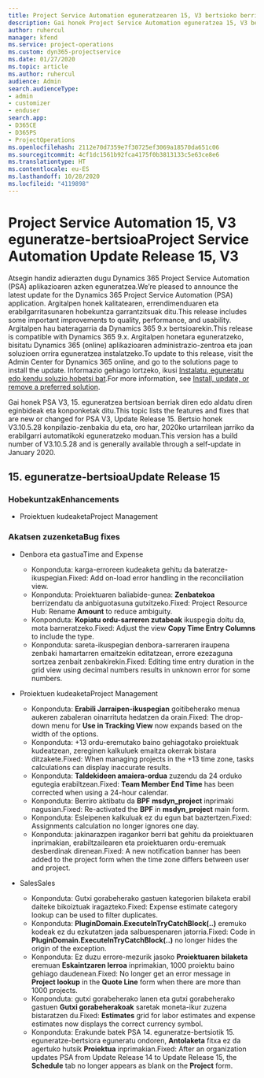```yaml
---
title: Project Service Automation eguneratzearen 15, V3 bertsioko berrikuntzak edo aldaketak
description: Gai honek Project Service Automation eguneratzea 15, V3 bertsioko berritasunei buruzko informazioa ematen du.
author: ruhercul
manager: kfend
ms.service: project-operations
ms.custom: dyn365-projectservice
ms.date: 01/27/2020
ms.topic: article
ms.author: ruhercul
audience: Admin
search.audienceType:
- admin
- customizer
- enduser
search.app:
- D365CE
- D365PS
- ProjectOperations
ms.openlocfilehash: 2112e70d7359e7f30725ef3069a18570da651c06
ms.sourcegitcommit: 4cf1dc1561b92fca4175f0b3813133c5e63ce8e6
ms.translationtype: HT
ms.contentlocale: eu-ES
ms.lasthandoff: 10/28/2020
ms.locfileid: "4119898"
---
```

# <a name="project-service-automation-update-release-15-v3"></a><span data-ttu-id="f309a-103">Project Service Automation 15, V3 eguneratze-bertsioa</span><span class="sxs-lookup"><span data-stu-id="f309a-103">Project Service Automation Update Release 15, V3</span></span>

<span data-ttu-id="f309a-104">Atsegin handiz adierazten dugu Dynamics 365 Project Service Automation (PSA) aplikazioaren azken eguneratzea.</span><span class="sxs-lookup"><span data-stu-id="f309a-104">We’re pleased to announce the latest update for the Dynamics 365 Project Service Automation (PSA) application.</span></span> <span data-ttu-id="f309a-105">Argitalpen honek kalitatearen, errendimenduaren eta erabilgarritasunaren hobekuntza garrantzitsuak ditu.</span><span class="sxs-lookup"><span data-stu-id="f309a-105">This release includes some important improvements to quality, performance, and usability.</span></span> <span data-ttu-id="f309a-106">Argitalpen hau bateragarria da Dynamics 365 9.x bertsioarekin.</span><span class="sxs-lookup"><span data-stu-id="f309a-106">This release is compatible with Dynamics 365 9.x.</span></span> <span data-ttu-id="f309a-107">Argitalpen honetara eguneratzeko, bisitatu Dynamics 365 (online) aplikazioaren administrazio-zentroa eta joan soluzioen orrira eguneratzea instalatzeko.</span><span class="sxs-lookup"><span data-stu-id="f309a-107">To update to this release, visit the Admin Center for Dynamics 365 online, and go to the solutions page to install the update.</span></span> <span data-ttu-id="f309a-108">Informazio gehiago lortzeko, ikusi [Instalatu, eguneratu edo kendu soluzio hobetsi bat](https://docs.microsoft.com/power-platform/admin/install-remove-preferred-solution).</span><span class="sxs-lookup"><span data-stu-id="f309a-108">For more information, see [Install, update, or remove a preferred solution](https://docs.microsoft.com/power-platform/admin/install-remove-preferred-solution).</span></span>

<span data-ttu-id="f309a-109">Gai honek PSA V3, 15. eguneratzea bertsioan berriak diren edo aldatu diren eginbideak eta konponketak ditu.</span><span class="sxs-lookup"><span data-stu-id="f309a-109">This topic lists the features and fixes that are new or changed for PSA V3, Update Release 15.</span></span> <span data-ttu-id="f309a-110">Bertsio honek V3.10.5.28 konpilazio-zenbakia du eta, oro har, 2020ko urtarrilean jarriko da erabilgarri automatikoki eguneratzeko moduan.</span><span class="sxs-lookup"><span data-stu-id="f309a-110">This version has a build number of V3.10.5.28 and is generally available through a self-update in January 2020.</span></span>

## <a name="update-release-15"></a><span data-ttu-id="f309a-111">15. eguneratze-bertsioa</span><span class="sxs-lookup"><span data-stu-id="f309a-111">Update Release 15</span></span> 

### <a name="enhancements"></a><span data-ttu-id="f309a-112">Hobekuntzak</span><span class="sxs-lookup"><span data-stu-id="f309a-112">Enhancements</span></span>

- <span data-ttu-id="f309a-113">Proiektuen kudeaketa</span><span class="sxs-lookup"><span data-stu-id="f309a-113">Project Management</span></span>

### <a name="bug-fixes"></a><span data-ttu-id="f309a-114">Akatsen zuzenketa</span><span class="sxs-lookup"><span data-stu-id="f309a-114">Bug fixes</span></span>

- <span data-ttu-id="f309a-115">Denbora eta gastua</span><span class="sxs-lookup"><span data-stu-id="f309a-115">Time and Expense</span></span>

  - <span data-ttu-id="f309a-116">Konponduta: karga-erroreen kudeaketa gehitu da bateratze-ikuspegian.</span><span class="sxs-lookup"><span data-stu-id="f309a-116">Fixed: Add on-load error handling in the reconciliation view.</span></span>
  - <span data-ttu-id="f309a-117">Konponduta: Proiektuaren baliabide-gunea: **Zenbatekoa** berrizendatu da anbiguotasuna gutxitzeko.</span><span class="sxs-lookup"><span data-stu-id="f309a-117">Fixed: Project Resource Hub: Rename **Amount** to reduce ambiguity.</span></span>
  - <span data-ttu-id="f309a-118">Konponduta: **Kopiatu ordu-sarreren zutabeak** ikuspegia doitu da, mota barneratzeko.</span><span class="sxs-lookup"><span data-stu-id="f309a-118">Fixed: Adjust the view **Copy Time Entry Columns** to include the type.</span></span>
  - <span data-ttu-id="f309a-119">Konponduta: sareta-ikuspegian denbora-sarreraren iraupena zenbaki hamartarren emaitzekin editatzean, errore ezezaguna sortzea zenbait zenbakirekin.</span><span class="sxs-lookup"><span data-stu-id="f309a-119">Fixed: Editing time entry duration in the grid view using decimal numbers results in unknown error for some numbers.</span></span>

- <span data-ttu-id="f309a-120">Proiektuen kudeaketa</span><span class="sxs-lookup"><span data-stu-id="f309a-120">Project Management</span></span>

  - <span data-ttu-id="f309a-121">Konponduta: **Erabili Jarraipen-ikuspegian** goitibeherako menua aukeren zabaleran oinarrituta hedatzen da orain.</span><span class="sxs-lookup"><span data-stu-id="f309a-121">Fixed: The drop-down menu for **Use in Tracking View** now expands based on the width of the options.</span></span>
  - <span data-ttu-id="f309a-122">Konponduta: +13 ordu-eremutako baino gehiagotako proiektuak kudeatzean, zereginen kalkuluek emaitza okerrak bistara ditzakete.</span><span class="sxs-lookup"><span data-stu-id="f309a-122">Fixed: When managing projects in the +13 time zone, tasks calculations can display inaccurate results.</span></span>
  - <span data-ttu-id="f309a-123">Konponduta: **Taldekideen amaiera-ordua** zuzendu da 24 orduko egutegia erabiltzean.</span><span class="sxs-lookup"><span data-stu-id="f309a-123">Fixed: **Team Member End Time** has been corrected when using a 24-hour calendar.</span></span>
  - <span data-ttu-id="f309a-124">Konponduta: Berriro aktibatu da **BPF** **msdyn_project** inprimaki nagusian.</span><span class="sxs-lookup"><span data-stu-id="f309a-124">Fixed: Re-activated the **BPF** in **msdyn_project** main form.</span></span>
  - <span data-ttu-id="f309a-125">Konponduta: Esleipenen kalkuluak ez du egun bat baztertzen.</span><span class="sxs-lookup"><span data-stu-id="f309a-125">Fixed: Assignments calculation no longer ignores one day.</span></span>
  - <span data-ttu-id="f309a-126">Konponduta: jakinarazpen iragankor berri bat gehitu da proiektuaren inprimakian, erabiltzailearen eta proiektuaren ordu-eremuak desberdinak direnean.</span><span class="sxs-lookup"><span data-stu-id="f309a-126">Fixed: A new notification banner has been added to the project form when the time zone differs between user and project.</span></span>

- <span data-ttu-id="f309a-127">Sales</span><span class="sxs-lookup"><span data-stu-id="f309a-127">Sales</span></span>

  - <span data-ttu-id="f309a-128">Konponduta: Gutxi gorabeherako gastuen kategorien bilaketa erabil daiteke bikoiztuak iragazteko.</span><span class="sxs-lookup"><span data-stu-id="f309a-128">Fixed: Expense estimate category lookup can be used to filter duplicates.</span></span>
  - <span data-ttu-id="f309a-129">Konponduta: **PluginDomain.ExecuteInTryCatchBlock(..)** eremuko kodeak ez du ezkutatzen jada salbuespenaren jatorria.</span><span class="sxs-lookup"><span data-stu-id="f309a-129">Fixed: Code in **PluginDomain.ExecuteInTryCatchBlock(..)** no longer hides the origin of the exception.</span></span>
  - <span data-ttu-id="f309a-130">Konponduta: Ez duzu errore-mezurik jasoko **Proiektuaren bilaketa** eremuan **Eskaintzaren lerroa** inprimakian, 1000 proiektu baino gehiago daudenean.</span><span class="sxs-lookup"><span data-stu-id="f309a-130">Fixed: No longer get an error message in **Project lookup** in the **Quote Line** form when there are more than 1000 projects.</span></span>
  - <span data-ttu-id="f309a-131">Konponduta: gutxi gorabeherako lanen eta gutxi gorabeherako gastuen **Gutxi gorabeherakoak** saretak moneta-ikur zuzena bistaratzen du.</span><span class="sxs-lookup"><span data-stu-id="f309a-131">Fixed: **Estimates** grid for labor estimates and expense estimates now displays the correct currency symbol.</span></span>
  - <span data-ttu-id="f309a-132">Konponduta: Erakunde batek PSA 14. eguneratze-bertsiotik 15. eguneratze-bertsiora eguneratu ondoren, **Antolaketa** fitxa ez da agertuko hutsik **Proiektua** inprimakian.</span><span class="sxs-lookup"><span data-stu-id="f309a-132">Fixed: After an organization updates PSA from Update Release 14 to Update Release 15, the **Schedule** tab no longer appears as blank on the **Project** form.</span></span>
